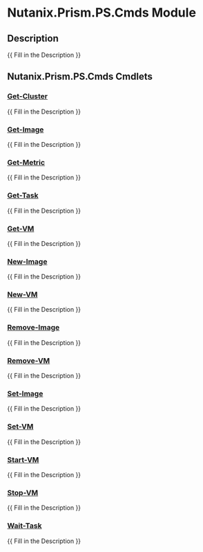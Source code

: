 ﻿---
Module Name: Nutanix.Prism.PS.Cmds
Module Guid: 425a79de-4a4d-4fc0-be1c-c6bc618099ea
Download Help Link: https://raw.githubusercontent.com/jaekwonpark/docs/master/cmdlet-help/
Help Version: 0.0.0.3
Locale: en-US
---

# Nutanix.Prism.PS.Cmds Module
## Description
{{ Fill in the Description }}

## Nutanix.Prism.PS.Cmds Cmdlets
### [Get-Cluster](Get-Cluster.md)
{{ Fill in the Description }}

### [Get-Image](Get-Image.md)
{{ Fill in the Description }}

### [Get-Metric](Get-Metric.md)
{{ Fill in the Description }}

### [Get-Task](Get-Task.md)
{{ Fill in the Description }}

### [Get-VM](Get-VM.md)
{{ Fill in the Description }}

### [New-Image](New-Image.md)
{{ Fill in the Description }}

### [New-VM](New-VM.md)
{{ Fill in the Description }}

### [Remove-Image](Remove-Image.md)
{{ Fill in the Description }}

### [Remove-VM](Remove-VM.md)
{{ Fill in the Description }}

### [Set-Image](Set-Image.md)
{{ Fill in the Description }}

### [Set-VM](Set-VM.md)
{{ Fill in the Description }}

### [Start-VM](Start-VM.md)
{{ Fill in the Description }}

### [Stop-VM](Stop-VM.md)
{{ Fill in the Description }}

### [Wait-Task](Wait-Task.md)
{{ Fill in the Description }}

